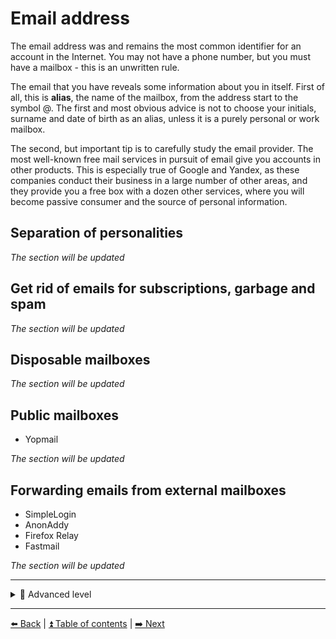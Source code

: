 # Email address

The email address was and remains the most common identifier for an account in the Internet.
You may not have a phone number, but you must have a mailbox - this is an unwritten rule.

The email that you have reveals some information about you in itself. First of all, this is **alias**, the name of the mailbox, from the address start to the symbol @.
The first and most obvious advice is not to choose your initials, surname and date of birth as an alias, unless it is a purely personal
or work mailbox.

The second, but important tip is to carefully study the email provider. The most well-known free mail services in pursuit of email give
you accounts in other products. This is especially true of Google and Yandex, as these companies conduct their business in a large number of other areas, and they provide you a free box with a dozen other services, where you will become passive consumer and the source of personal information.

## Separation of personalities

*The section will be updated*

## Get rid of emails for subscriptions, garbage and spam

*The section will be updated*

## Disposable mailboxes

*The section will be updated*

## Public mailboxes

- Yopmail

*The section will be updated*

## Forwarding emails from external mailboxes

- SimpleLogin
- AnonAddy
- Firefox Relay
- Fastmail

*The section will be updated*

---

<details>
  <summary>🥷 Advanced level</summary>


## Using a personal domain to create catch-all mailboxes

*The section will be updated*

## Email address aliases with dots in Gmail

*The section will be updated*

## Использование BitWarden для генерации алиасов электронной почты

Парольный менеджер BitWarden позволяет генерировать случайные алиасы почты с плюсом,
а также адреса catch-all почтовых ящиков и даже почтовые ящики для пересылки.

![image](bitwarden_ru.png)

*The section will be updated*

</details>

---

[⬅️ Back](./phone.md) | [⏫ Table of contents](../README.md) | [➡️ Next](./fio-birthday.md)
